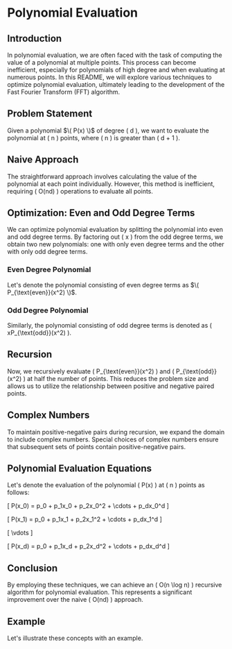 # Polynomial Evaluation

## Introduction
In polynomial evaluation, we are often faced with the task of computing the value of a polynomial at multiple points. This process can become inefficient, especially for polynomials of high degree and when evaluating at numerous points. In this README, we will explore various techniques to optimize polynomial evaluation, ultimately leading to the development of the Fast Fourier Transform (FFT) algorithm.

## Problem Statement
Given a polynomial $\( P(x) \)$ of degree \( d \), we want to evaluate the polynomial at \( n \) points, where \( n \) is greater than \( d + 1 \).

## Naive Approach
The straightforward approach involves calculating the value of the polynomial at each point individually. However, this method is inefficient, requiring \( O(nd) \) operations to evaluate all points.

## Optimization: Even and Odd Degree Terms
We can optimize polynomial evaluation by splitting the polynomial into even and odd degree terms. By factoring out \( x \) from the odd degree terms, we obtain two new polynomials: one with only even degree terms and the other with only odd degree terms.

### Even Degree Polynomial
Let's denote the polynomial consisting of even degree terms as $\( P_{\text{even}}(x^2) \)$.

### Odd Degree Polynomial
Similarly, the polynomial consisting of odd degree terms is denoted as \( xP_{\text{odd}}(x^2) \).

## Recursion
Now, we recursively evaluate \( P_{\text{even}}(x^2) \) and \( P_{\text{odd}}(x^2) \) at half the number of points. This reduces the problem size and allows us to utilize the relationship between positive and negative paired points.

## Complex Numbers
To maintain positive-negative pairs during recursion, we expand the domain to include complex numbers. Special choices of complex numbers ensure that subsequent sets of points contain positive-negative pairs.

## Polynomial Evaluation Equations
Let's denote the evaluation of the polynomial \( P(x) \) at \( n \) points as follows:

\[ P(x_0) = p_0 + p_1x_0 + p_2x_0^2 + \cdots + p_dx_0^d \]

\[ P(x_1) = p_0 + p_1x_1 + p_2x_1^2 + \cdots + p_dx_1^d \]

\[ \vdots \]

\[ P(x_d) = p_0 + p_1x_d + p_2x_d^2 + \cdots + p_dx_d^d \]

## Conclusion
By employing these techniques, we can achieve an \( O(n \log n) \) recursive algorithm for polynomial evaluation. This represents a significant improvement over the naive \( O(nd) \) approach.

## Example
Let's illustrate these concepts with an example.
